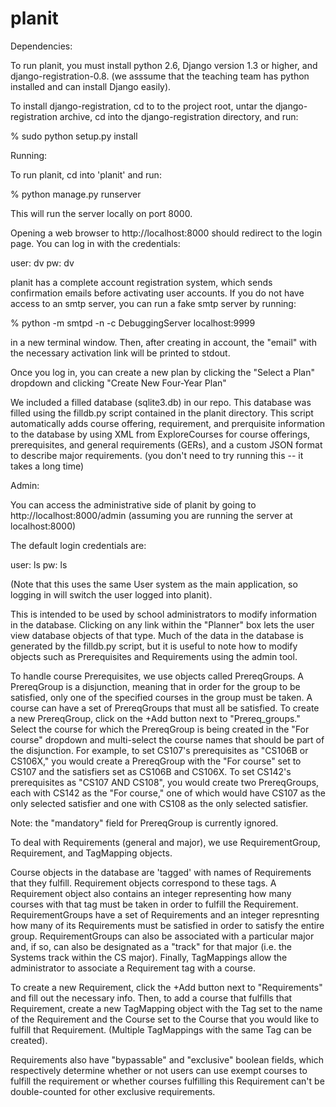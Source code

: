 planit
======

Dependencies:

To run planit, you must install python 2.6, Django version 1.3 or higher, and django-registration-0.8.
(we asssume that the teaching team has python installed and can install Django easily).

To install django-registration, cd to to the project root, untar the django-registration archive, cd into the django-registration directory, and run:

% sudo python setup.py install



Running:

To run planit, cd into 'planit' and run:

% python manage.py runserver

This will run the server locally on port 8000.

Opening a web browser to http://localhost:8000 should redirect to the login page. You can log in with the credentials:

user: dv
pw: dv

planit has a complete account registration system, which sends confirmation emails before activating user accounts. If you do not have access to an smtp server, you can run a fake smtp server by running:

% python -m smtpd -n -c DebuggingServer localhost:9999

in a new terminal window. Then, after creating in account, the "email" with the necessary activation link will be printed to stdout.

Once you log in, you can create a new plan by clicking the "Select a Plan" dropdown and clicking "Create New Four-Year Plan"

We included a filled database (sqlite3.db) in our repo. This database was filled using the filldb.py script contained in the planit directory. This script automatically adds course offering, requirement, and prerquisite information to the database by using XML from ExploreCourses for course offerings, prerequisites, and general requirements (GERs), and a custom JSON format to describe major requirements. (you don't need to try running this -- it takes a long time)
 


Admin:

You can access the administrative side of planit by going to http://localhost:8000/admin (assuming you are running the server at localhost:8000)

The default login credentials are:

user: ls
pw: ls

(Note that this uses the same User system as the main application, so logging in will switch the user logged into planit).

This is intended to be used by school administrators to modify information in the database. Clicking on any link within the "Planner" box lets the user view database objects of that type. Much of the data in the database is generated by the filldb.py script, but it is useful to note how to modify objects such as Prerequisites and Requirements using the admin tool.

To handle course Prerequisites, we use objects called PrereqGroups. A PrereqGroup is a disjunction, meaning that in order for the group to be satisfied, only one of the specified courses in the group must be taken. A course can have a set of PrereqGroups that must all be satisfied. To create a new PrereqGroup, click on the +Add button next to "Prereq_groups." Select the course for which the PrereqGroup is being created in the "For course" dropdown and multi-select the course names that should be part of the disjunction. For example, to set CS107's prerequisites as "CS106B or CS106X," you would create a PrereqGroup with the "For course" set to CS107 and the satisfiers set as CS106B and CS106X. To set CS142's prerequisites as "CS107 AND CS108", you would create two PrereqGroups, each with CS142 as the "For course," one of which would have CS107 as the only selected satisfier and one with CS108 as the only selected satisfier.

Note: the "mandatory" field for PrereqGroup is currently ignored.


To deal with Requirements (general and major), we use RequirementGroup, Requirement, and TagMapping objects.

Course objects in the database are 'tagged' with names of Requirements that they fulfill. Requirement objects correspond to these tags. A Requirement object also contains an integer representing how many courses with that tag must be taken in order to fulfill the Requirement. RequirementGroups have a set of Requirements and an integer represnting how many of its Requirements must be satisfied in order to satisfy the entire group. RequirementGroups can also be associated with a particular major and, if so, can also be designated as a "track" for that major (i.e. the Systems track within the CS major). Finally, TagMappings allow the administrator to associate a Requirement tag with a course.

To create a new Requirement, click the +Add button next to "Requirements" and fill out the necessary info. Then, to add a course that fulfills that Requirement, create a new TagMapping object with the Tag set to the name of the Requirement and the Course set to the Course that you would like to fulfill that Requirement. (Multiple TagMappings with the same Tag can be created).

Requirements also have "bypassable" and "exclusive" boolean fields, which respectively determine whether or not users can use exempt courses to fulfill the requirement or whether courses fulfilling this Requirement can't be double-counted for other exclusive requirements.

